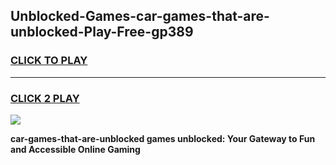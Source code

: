
## Unblocked-Games-car-games-that-are-unblocked-Play-Free-gp389
<h3>
<a href="https://premium76.site?title=car-games-that-are-unblocked&ref=19M">CLICK TO PLAY</a></h3>
<hr>

<h3>
<a href="https://premium76.site?title=car-games-that-are-unblocked&ref=19M">CLICK 2 PLAY</a>
  
</h3>

<a href="https://premium76.site?title=car-games-that-are-unblocked&ref=19M"><img src="https://clearcache.store/games.png"></a>


**car-games-that-are-unblocked games unblocked: Your Gateway to Fun and Accessible Online Gaming**
